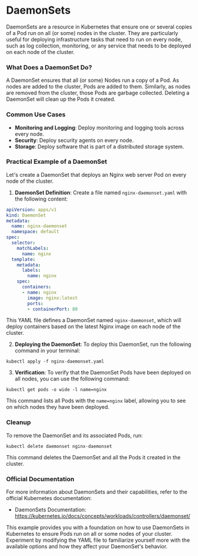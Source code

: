 # DaemonSets
DaemonSets are a resource in Kubernetes that ensure one or several copies of a Pod run on all (or some) nodes in the cluster. They are particularly useful for deploying infrastructure tasks that need to run on every node, such as log collection, monitoring, or any service that needs to be deployed on each node of the cluster.

### What Does a DaemonSet Do?

A DaemonSet ensures that all (or some) Nodes run a copy of a Pod. As nodes are added to the cluster, Pods are added to them. Similarly, as nodes are removed from the cluster, those Pods are garbage collected. Deleting a DaemonSet will clean up the Pods it created.

### Common Use Cases

- **Monitoring and Logging**: Deploy monitoring and logging tools across every node.
- **Security**: Deploy security agents on every node.
- **Storage**: Deploy software that is part of a distributed storage system.

### Practical Example of a DaemonSet

Let's create a DaemonSet that deploys an Nginx web server Pod on every node of the cluster.

1. **DaemonSet Definition**: Create a file named `nginx-daemonset.yaml` with the following content:

```yaml
apiVersion: apps/v1
kind: DaemonSet
metadata:
  name: nginx-daemonset
  namespace: default
spec:
  selector:
    matchLabels:
      name: nginx
  template:
    metadata:
      labels:
        name: nginx
    spec:
      containers:
      - name: nginx
        image: nginx:latest
        ports:
        - containerPort: 80
```

This YAML file defines a DaemonSet named `nginx-daemonset`, which will deploy containers based on the latest Nginx image on each node of the cluster.

2. **Deploying the DaemonSet**: To deploy this DaemonSet, run the following command in your terminal:

```shell
kubectl apply -f nginx-daemonset.yaml
```

3. **Verification**: To verify that the DaemonSet Pods have been deployed on all nodes, you can use the following command:

```shell
kubectl get pods -o wide -l name=nginx
```

This command lists all Pods with the `name=nginx` label, allowing you to see on which nodes they have been deployed.

### Cleanup

To remove the DaemonSet and its associated Pods, run:

```shell
kubectl delete daemonset nginx-daemonset
```

This command deletes the DaemonSet and all the Pods it created in the cluster.

### Official Documentation

For more information about DaemonSets and their capabilities, refer to the official Kubernetes documentation:

- DaemonSets Documentation: https://kubernetes.io/docs/concepts/workloads/controllers/daemonset/

This example provides you with a foundation on how to use DaemonSets in Kubernetes to ensure Pods run on all or some nodes of your cluster. Experiment by modifying the YAML file to familiarize yourself more with the available options and how they affect your DaemonSet's behavior.
